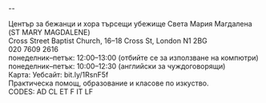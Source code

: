 
--

Център за бежанци и хора търсещи убежище Света Мария Магдалена (ST MARY MAGDALENE)  
Cross Street Baptist Church, 16–18 Cross St, London N1 2BG  
020 7609 2616  
понеделник–петък: 12:00–13:00 (отбийте се за използване на компютри)  
понеделник–петък: 10:00–12:30 (английски за чуждоговорящи)  
Карта: Уебсайт: bit.ly/1RsnF5f  
Практическа помощ, образование и класове по изкуство.  
CODES: AD CL ET F IT LF  
  
